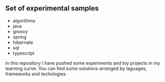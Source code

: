 Set of experimental samples
---
- algorithms
- java
- groovy
- spring
- hibernate
- sql
- typescript

In this repository I have pushed some experiments and toy projects in my learning curve.
You can find some solutions arranged by laguages, frameworks and techologies.


